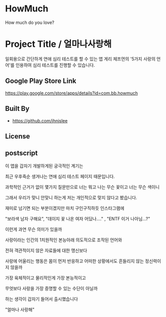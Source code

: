 # HowMuch
How much do you love?
# Project Title / 얼마나사랑해

일회용으로 간단하게 연애 심리 테스트를 할 수 있는 앱
게리 체프먼의 '5가지 사랑의 언어'를 인용하여 심리 테스트를 진행할 수 있습니다.


## Google Play Store Link

https://play.google.com/store/apps/details?id=com.bb.howmuch


## Built By 
* https://github.com/jhnjslee

## License 


## postscript 

이 앱을 갑자기 개발하게된 궁극적인 계기는

 

최근 우후죽순 생겨나는 연애 심리 테스트 페이지 때문입니다.

 

과학적인 근거가 없이 몇가지 질문만으로 너는 뭐고 나는 무슨 꽃이고 너는 무슨 색이니

 

그래서 우리가 맞니 안맞니 하는게 저는 개인적으로 맞지 않다고 봤습니다.

 

재미로 넘기면 되는 부분이겠지만 마치 구인구직하듯 인스타그램에

 

"보라색 남자 구해요", "데이지 꽃 나온 여자 어딨나...." , "ENTF 이거 나아님...?"

 

이런게 과연 무슨 의미가 있을까

 

사랑이라는 인간의 1치원적인 본능아래 의도적으로 조작된 언어와

 

전혀 객관적이지 않은 자료들에 대한 맹신보다 

 

사랑에 어울리는 행동은 몸이 먼저 반응하고 어떠한 상황에서도 흔들리지 않는 정신력이지 않을까

 

가장 육체적이고 물리적인게 가장 본능적이고

 

무엇보다 사랑을 가장 증명할 수 있는 수단이 아닐까

 

하는 생각이 갑자기 들어서 출시했습니다

 

"얼마나 사랑해"


